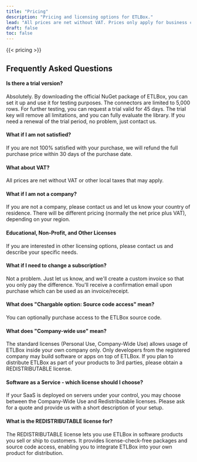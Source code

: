 ```yaml
---
title: "Pricing"
description: "Pricing and licensing options for ETLBox."
lead: "All prices are net without VAT. Prices only apply for business customers (verified before purchase)."
draft: false
toc: false
---
```


{{< pricing >}}

## Frequently Asked Questions

#### Is there a trial version?
Absolutely. By downloading the official NuGet package of ETLBox, you can set it up and use it for testing purposes. The connectors are limited to 5,000 rows. For further testing, you can request a trial valid for 45 days. The trial key will remove all limitations, and you can fully evaluate the library. If you need a renewal of the trial period, no problem, just contact us.

#### What if I am not satisfied?
If you are not 100% satisfied with your purchase, we will refund the full purchase price within 30 days of the purchase date.

#### What about VAT?
All prices are net without VAT or other local taxes that may apply.

#### What if I am not a company?
If you are not a company, please contact us and let us know your country of residence. There will be different pricing (normally the net price plus VAT), depending on your region.

#### Educational, Non-Profit, and Other Licenses
If you are interested in other licensing options, please contact us and describe your specific needs.

#### What if I need to change a subscription?
Not a problem. Just let us know, and we'll create a custom invoice so that you only pay the difference. You'll receive a confirmation email upon purchase which can be used as an invoice/receipt.

#### What does "Chargable option: Source code access" mean?
You can optionally purchase access to the ETLBox source code.

#### What does "Company-wide use" mean?
The standard licenses (Personal Use, Company-Wide Use) allows usage of ETLBox inside your own company only.
Only developers from the registered company may build software or apps on top of ETLBox.
If you plan to distribute ETLBox as part of your products to 3rd parties, please obtain a REDISTRIBUTABLE license.

#### Software as a Service - which license should I choose?
If your SaaS is deployed on servers under your control, you may choose between the Company-Wide Use and Redistributable licenses. Please ask for a quote and provide us with a short description of your setup.

#### What is the REDISTRIBUTABLE license for?
The REDISTRIBUTABLE license lets you use ETLBox in software products you sell or ship to customers. It provides license-check-free packages and source code access, enabling you to integrate ETLBox into your own product for distribution.
